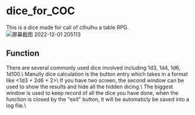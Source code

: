 # dice_for_COC

This is a dice made for call of cthulhu a table RPG.
![屏幕截图 2022-12-01 205113](https://user-images.githubusercontent.com/74366156/205022027-2a4f1a1e-9e10-403d-9505-cba7bbc7504f.png)

## Function
There are several commonly used dice involved including 1d3, 1d4, 1d6, 1d100.\\
Manully dice calculation is the button entry which takes in a format like <1d3 + 2d6 + 2>\\
If you have two screen, the second window can be used to show the results and hide all the hidden dicing.\\
The biggest window is used to keep record of all the dice you have done, when the function is closed by the "exit" button, it will be automaticly be saved into a log file.\\
